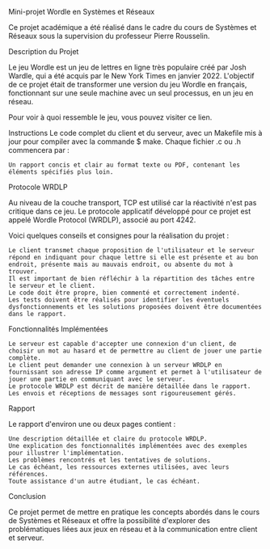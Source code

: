 Mini-projet Wordle en Systèmes et Réseaux

Ce projet académique a été réalisé dans le cadre du cours de Systèmes et Réseaux  sous la supervision du professeur Pierre Rousselin.

Description du Projet

Le jeu Wordle est un jeu de lettres en ligne très populaire créé par Josh Wardle, qui a été acquis par le New York Times en janvier 2022. L'objectif de ce projet était de transformer une version du jeu Wordle en français, fonctionnant sur une seule machine avec un seul processus, en un jeu en réseau.

Pour voir à quoi ressemble le jeu, vous pouvez visiter ce lien.

Instructions
    Le code complet du client et du serveur, avec un Makefile mis à jour pour compiler avec la commande $ make.
    Chaque fichier .c ou .h commencera par :

    Un rapport concis et clair au format texte ou PDF, contenant les éléments spécifiés plus loin.

Protocole WRDLP

Au niveau de la couche transport, TCP est utilisé car la réactivité n'est pas critique dans ce jeu. Le protocole applicatif développé pour ce projet est appelé Wordle Protocol (WRDLP), associé au port 4242.

Voici quelques conseils et consignes pour la réalisation du projet :

    Le client transmet chaque proposition de l'utilisateur et le serveur répond en indiquant pour chaque lettre si elle est présente et au bon endroit, présente mais au mauvais endroit, ou absente du mot à trouver.
    Il est important de bien réfléchir à la répartition des tâches entre le serveur et le client.
    Le code doit être propre, bien commenté et correctement indenté.
    Les tests doivent être réalisés pour identifier les éventuels dysfonctionnements et les solutions proposées doivent être documentées dans le rapport.

Fonctionnalités Implémentées

    Le serveur est capable d'accepter une connexion d'un client, de choisir un mot au hasard et de permettre au client de jouer une partie complète.
    Le client peut demander une connexion à un serveur WRDLP en fournissant son adresse IP comme argument et permet à l'utilisateur de jouer une partie en communiquant avec le serveur.
    Le protocole WRDLP est décrit de manière détaillée dans le rapport.
    Les envois et réceptions de messages sont rigoureusement gérés.

Rapport

Le rapport d'environ une ou deux pages contient :

    Une description détaillée et claire du protocole WRDLP.
    Une explication des fonctionnalités implémentées avec des exemples pour illustrer l'implémentation.
    Les problèmes rencontrés et les tentatives de solutions.
    Le cas échéant, les ressources externes utilisées, avec leurs références.
    Toute assistance d'un autre étudiant, le cas échéant.

Conclusion

Ce projet permet de mettre en pratique les concepts abordés dans le cours de Systèmes et Réseaux et offre la possibilité d'explorer des problématiques liées aux jeux en réseau et à la communication entre client et serveur.


